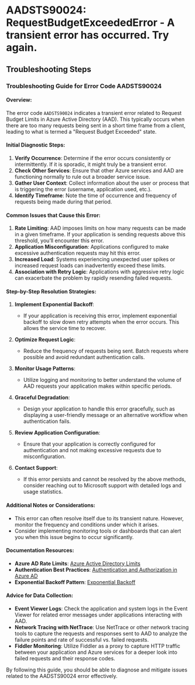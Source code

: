 # AADSTS90024: RequestBudgetExceededError - A transient error has occurred. Try again.


## Troubleshooting Steps
### Troubleshooting Guide for Error Code AADSTS90024

#### Overview:
The error code `AADSTS90024` indicates a transient error related to Request Budget Limits in Azure Active Directory (AAD). This typically occurs when there are too many requests being sent in a short time frame from a client, leading to what is termed a "Request Budget Exceeded" state. 

#### Initial Diagnostic Steps:
1. **Verify Occurrence**: Determine if the error occurs consistently or intermittently. If it is sporadic, it might truly be a transient error.
2. **Check Other Services**: Ensure that other Azure services and AAD are functioning normally to rule out a broader service issue.
3. **Gather User Context**: Collect information about the user or process that is triggering the error (username, application used, etc.).
4. **Identify Timeframe**: Note the time of occurrence and frequency of requests being made during that period.

#### Common Issues that Cause this Error:
1. **Rate Limiting**: AAD imposes limits on how many requests can be made in a given timeframe. If your application is sending requests above this threshold, you’ll encounter this error.
2. **Application Misconfiguration**: Applications configured to make excessive authentication requests may hit this error.
3. **Increased Load**: Systems experiencing unexpected user spikes or increased request loads can inadvertently exceed these limits.
4. **Association with Retry Logic**: Applications with aggressive retry logic can exacerbate the problem by rapidly resending failed requests.

#### Step-by-Step Resolution Strategies:
1. **Implement Exponential Backoff**:
   - If your application is receiving this error, implement exponential backoff to slow down retry attempts when the error occurs. This allows the service time to recover.

2. **Optimize Request Logic**:
   - Reduce the frequency of requests being sent. Batch requests where possible and avoid redundant authentication calls.

3. **Monitor Usage Patterns**:
   - Utilize logging and monitoring to better understand the volume of AAD requests your application makes within specific periods.

4. **Graceful Degradation**:
   - Design your application to handle this error gracefully, such as displaying a user-friendly message or an alternative workflow when authentication fails.

5. **Review Application Configuration**:
   - Ensure that your application is correctly configured for authentication and not making excessive requests due to misconfiguration.

6. **Contact Support**:
   - If this error persists and cannot be resolved by the above methods, consider reaching out to Microsoft support with detailed logs and usage statistics.

#### Additional Notes or Considerations:
- This error can often resolve itself due to its transient nature. However, monitor the frequency and conditions under which it arises.
- Consider implementing monitoring tools or dashboards that can alert you when this issue begins to occur significantly.

#### Documentation Resources:
- **Azure AD Rate Limits**: [Azure Active Directory Limits](https://docs.microsoft.com/en-us/azure/active-directory/develop/active-directory-application-limits)
- **Authentication Best Practices**: [Authentication and Authorization in Azure AD](https://docs.microsoft.com/en-us/azure/active-directory/develop/authentication-scenarios)
- **Exponential Backoff Pattern**: [Exponential Backoff](https://cloud.google.com/storage/docs/exponential-backoff)

#### Advice for Data Collection:
- **Event Viewer Logs**: Check the application and system logs in the Event Viewer for related error messages under applications interacting with AAD.
- **Network Tracing with NetTrace**: Use NetTrace or other network tracing tools to capture the requests and responses sent to AAD to analyze the failure points and rate of successful vs. failed requests.
- **Fiddler Monitoring**: Utilize Fiddler as a proxy to capture HTTP traffic between your application and Azure services for a deeper look into failed requests and their response codes.

By following this guide, you should be able to diagnose and mitigate issues related to the AADSTS90024 error effectively.